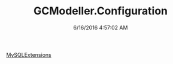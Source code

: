 ﻿---
title: GCModeller.Configuration
date: 6/16/2016 4:57:02 AM
---

[MySQLExtensions](T-GCModeller.Configuration.MySQLExtensions.html)

